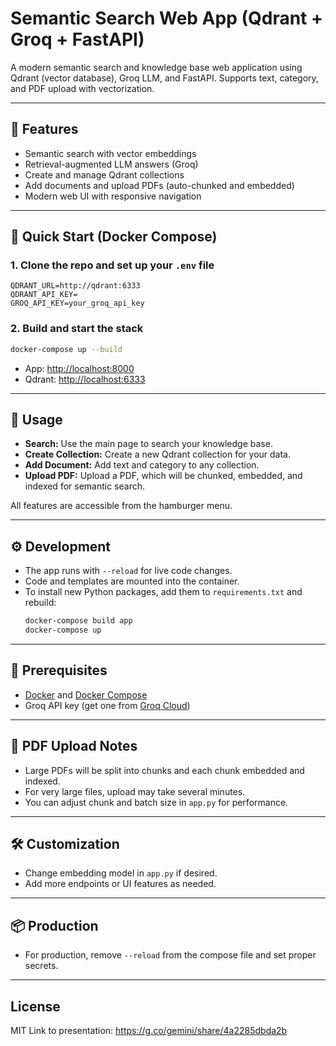 # Semantic Search Web App (Qdrant + Groq + FastAPI)

A modern semantic search and knowledge base web application using Qdrant (vector database), Groq LLM, and FastAPI. Supports text, category, and PDF upload with vectorization.

---

## 🚀 Features
- Semantic search with vector embeddings
- Retrieval-augmented LLM answers (Groq)
- Create and manage Qdrant collections
- Add documents and upload PDFs (auto-chunked and embedded)
- Modern web UI with responsive navigation

---

## 🐳 Quick Start (Docker Compose)

### 1. **Clone the repo and set up your `.env` file**
```
QDRANT_URL=http://qdrant:6333
QDRANT_API_KEY=
GROQ_API_KEY=your_groq_api_key
```

### 2. **Build and start the stack**
```bash
docker-compose up --build
```

- App: [http://localhost:8000](http://localhost:8000)
- Qdrant: [http://localhost:6333](http://localhost:6333)

---

## 📝 Usage
- **Search:** Use the main page to search your knowledge base.
- **Create Collection:** Create a new Qdrant collection for your data.
- **Add Document:** Add text and category to any collection.
- **Upload PDF:** Upload a PDF, which will be chunked, embedded, and indexed for semantic search.

All features are accessible from the hamburger menu.

---

## ⚙️ Development
- The app runs with `--reload` for live code changes.
- Code and templates are mounted into the container.
- To install new Python packages, add them to `requirements.txt` and rebuild:
  ```bash
  docker-compose build app
  docker-compose up
  ```

---

## 🧩 Prerequisites
- [Docker](https://www.docker.com/) and [Docker Compose](https://docs.docker.com/compose/)
- Groq API key (get one from [Groq Cloud](https://console.groq.com/))

---

## 📄 PDF Upload Notes
- Large PDFs will be split into chunks and each chunk embedded and indexed.
- For very large files, upload may take several minutes.
- You can adjust chunk and batch size in `app.py` for performance.

---

## 🛠️ Customization
- Change embedding model in `app.py` if desired.
- Add more endpoints or UI features as needed.

---

## 📦 Production
- For production, remove `--reload` from the compose file and set proper secrets.

---

## License
MIT 
Link to presentation: https://g.co/gemini/share/4a2285dbda2b